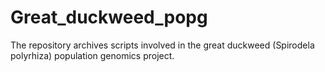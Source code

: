 # Great_duckweed_popg
The repository archives scripts involved in the great duckweed (Spirodela polyrhiza) population genomics project.
